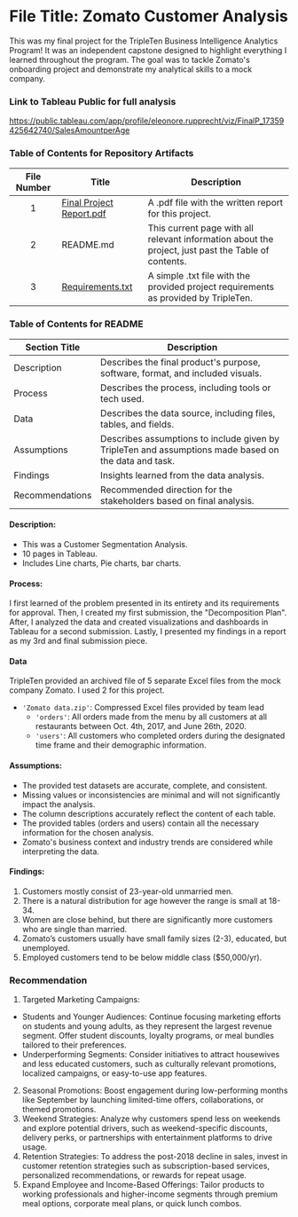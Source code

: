 # File Title: Zomato Customer Analysis

This was my final project for the TripleTen Business Intelligence Analytics Program! It was an independent capstone designed to highlight everything I learned throughout the program. The goal was to tackle Zomato's onboarding project and demonstrate my analytical skills to a mock company.

### Link to Tableau Public for full analysis
https://public.tableau.com/app/profile/eleonore.rupprecht/viz/FinalP_17359425642740/SalesAmountperAge

### Table of Contents for Repository Artifacts
| File Number | Title | Description |
| :-----------: | ----------- |----------- |
| 1 | [Final Project Report.pdf](https://github.com/eleonore-rupprecht/TripleTen--Project-Portfolio/blob/main/Zomato%20-%20Customer%20Segmentation%20Analysis/Final%20Project%20Report.pdf) | A .pdf file with the written report for this project. |
| 2 | README.md | This current page with all relevant information about the project, just past the Table of contents. |
| 3 | [Requirements.txt](https://github.com/eleonore-rupprecht/TripleTen--Project-Portfolio/blob/main/Zomato%20-%20Customer%20Segmentation%20Analysis/Requirements.txt) | A simple .txt file with the provided project requirements as provided by TripleTen. |

### Table of Contents for README
| Section Title | Description |
| ----------- |----------- |
| Description | Describes the final product's purpose, software, format, and included visuals. |
| Process | Describes the process, including tools or tech used. |
| Data | Describes the data source, including files, tables, and fields. |
| Assumptions | Describes assumptions to include given by TripleTen and assumptions made based on the data and task. |
| Findings | Insights learned from the data analysis. |
| Recommendations | Recommended direction for the stakeholders based on final analysis. |


#### Description:
- This was a Customer Segmentation Analysis.
- 10 pages in Tableau.
- Includes Line charts, Pie charts, bar charts.

#### Process:
I first learned of the problem presented in its entirety and its requirements for approval.
Then, I created my first submission, the "Decomposition Plan".
After, I analyzed the data and created visualizations and dashboards in Tableau for a second submission.
Lastly, I presented my findings in a report as my 3rd and final submission piece.

#### Data
TripleTen provided an archived file of 5 separate Excel files from the mock company Zomato. I used 2 for this project.
- `'Zomato data.zip'`: Compressed Excel files provided by team lead
    - `'orders'`: All orders made from the menu by all customers at all restaurants between Oct. 4th, 2017, and June 26th, 2020.
    - `'users'`: All customers who completed orders during the designated time frame and their demographic information.

#### Assumptions:
- The provided test datasets are accurate, complete, and consistent.
- Missing values or inconsistencies are minimal and will not significantly impact the analysis.
- The column descriptions accurately reflect the content of each table.
- The provided tables (orders and users) contain all the necessary information for the chosen analysis.
- Zomato's business context and industry trends are considered while interpreting the data.

#### Findings:
1. Customers mostly consist of 23-year-old unmarried men.
2. There is a natural distribution for age however the range is small at 18-34.
3. Women are close behind, but there are significantly more customers who are single than married.
4. Zomato’s customers usually have small family sizes (2-3), educated, but unemployed.
5. Employed customers tend to be below middle class ($50,000/yr).

### Recommendation
1. Targeted Marketing Campaigns:
- Students and Younger Audiences: Continue focusing marketing efforts on students and young adults, as they represent the largest revenue segment. Offer student discounts, loyalty programs, or meal bundles tailored to their preferences.
- Underperforming Segments: Consider initiatives to attract housewives and less educated customers, such as culturally relevant promotions, localized campaigns, or easy-to-use app features.
2. Seasonal Promotions:
Boost engagement during low-performing months like September by launching limited-time offers, collaborations, or themed promotions.
3. Weekend Strategies:
Analyze why customers spend less on weekends and explore potential drivers, such as weekend-specific discounts, delivery perks, or partnerships with entertainment platforms to drive usage.
4. Retention Strategies:
To address the post-2018 decline in sales, invest in customer retention strategies such as subscription-based services, personalized recommendations, or rewards for repeat usage.
5. Expand Employee and Income-Based Offerings:
Tailor products to working professionals and higher-income segments through premium meal options, corporate meal plans, or quick lunch combos.
